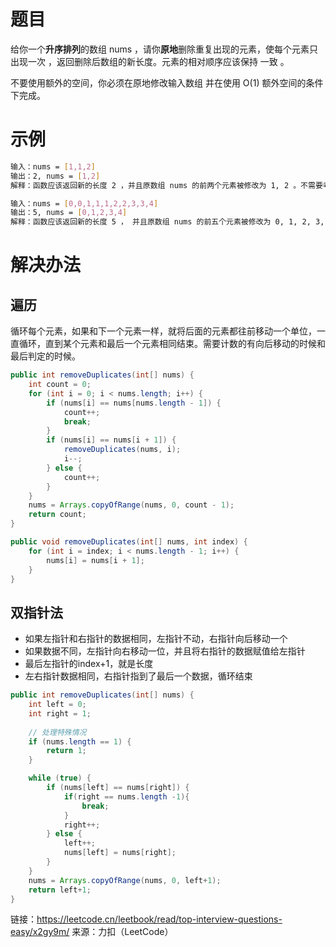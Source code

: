 # 题目

给你一个**升序排列**的数组 nums ，请你**原地**删除重复出现的元素，使每个元素只出现一次 ，返回删除后数组的新长度。元素的相对顺序应该保持 一致 。

不要使用额外的空间，你必须在原地修改输入数组 并在使用 O(1) 额外空间的条件下完成。

# 示例

```bash
输入：nums = [1,1,2]
输出：2, nums = [1,2]
解释：函数应该返回新的长度 2 ，并且原数组 nums 的前两个元素被修改为 1, 2 。不需要考虑数组中超出新长度后面的元素。

输入：nums = [0,0,1,1,1,2,2,3,3,4]
输出：5, nums = [0,1,2,3,4]
解释：函数应该返回新的长度 5 ， 并且原数组 nums 的前五个元素被修改为 0, 1, 2, 3, 4 。不需要考虑数组中超出新长度后面的元素。
```

# 解决办法

## 遍历

循环每个元素，如果和下一个元素一样，就将后面的元素都往前移动一个单位，一直循环，直到某个元素和最后一个元素相同结束。需要计数的有向后移动的时候和最后判定的时候。

```java
public int removeDuplicates(int[] nums) {
    int count = 0;
    for (int i = 0; i < nums.length; i++) {
        if (nums[i] == nums[nums.length - 1]) {
            count++;
            break;
        }
        if (nums[i] == nums[i + 1]) {
            removeDuplicates(nums, i);
            i--;
        } else {
            count++;
        }
    }
    nums = Arrays.copyOfRange(nums, 0, count - 1);
    return count;
}

public void removeDuplicates(int[] nums, int index) {
    for (int i = index; i < nums.length - 1; i++) {
        nums[i] = nums[i + 1];
    }
}
```



## 双指针法

* 如果左指针和右指针的数据相同，左指针不动，右指针向后移动一个
* 如果数据不同，左指针向右移动一位，并且将右指针的数据赋值给左指针
* 最后左指针的index+1，就是长度
* 左右指针数据相同，右指针指到了最后一个数据，循环结束

```java
public int removeDuplicates(int[] nums) {
    int left = 0;
    int right = 1;
	
    // 处理特殊情况
    if (nums.length == 1) {
        return 1;
    }

    while (true) {
        if (nums[left] == nums[right]) {
            if(right == nums.length -1){
                break;
            }
            right++;
        } else {
            left++;
            nums[left] = nums[right];
        }
    }
    nums = Arrays.copyOfRange(nums, 0, left+1);
    return left+1;
}
```








链接：https://leetcode.cn/leetbook/read/top-interview-questions-easy/x2gy9m/
来源：力扣（LeetCode）
